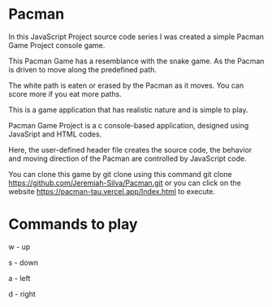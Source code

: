 # Pacman


In this JavaScript Project source code series I was created a simple Pacman Game 
Project console game. 

This Pacman Game has a resemblance with the snake game. 
As the Pacman is driven to move along the predefined path. 

The white path is eaten or erased by the Pacman as it moves. 
You can score more if you eat more paths.

This is a game application that has realistic nature and is simple to play. 

Pacman Game Project is a c console-based application, designed using JavaSript and
HTML codes. 

Here, the user-defined header file creates the source code, 
the behavior and moving direction of the Pacman are controlled by JavaScript code. 

You can clone this game by git clone using this command git clone https://github.com/Jeremiah-Silva/Pacman.git 
or you can click on the website https://pacman-tau.vercel.app/Index.html to execute.

# Commands to play


w - up

s - down

a - left

d - right
